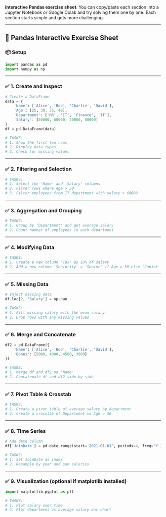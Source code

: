 **interactive Pandas exercise sheet**. You can copy/paste each section into a Jupyter Notebook or Google Colab and try solving them one by one. Each section starts simple and gets more challenging.

---

## 🧪 **Pandas Interactive Exercise Sheet**

### 📦 Setup

```python
import pandas as pd
import numpy as np
```

---

### ✅ **1. Create and Inspect**

```python
# Create a DataFrame
data = {
    'Name': ['Alice', 'Bob', 'Charlie', 'David'],
    'Age': [25, 30, 35, 40],
    'Department': ['HR', 'IT', 'Finance', 'IT'],
    'Salary': [50000, 60000, 70000, 80000]
}
df = pd.DataFrame(data)

# TASKS:
# 1. Show the first two rows
# 2. Display data types
# 3. Check for missing values
```

---

### ✅ **2. Filtering and Selection**

```python
# TASKS:
# 1. Select the 'Name' and 'Salary' columns
# 2. Filter rows where Age > 30
# 3. Filter employees from IT department with salary > 60000
```

---

### ✅ **3. Aggregation and Grouping**

```python
# TASKS:
# 1. Group by 'Department' and get average salary
# 2. Count number of employees in each department
```

---

### ✅ **4. Modifying Data**

```python
# TASKS:
# 1. Create a new column 'Tax' as 10% of salary
# 2. Add a new column 'Seniority' = 'Senior' if Age > 30 else 'Junior'
```

---

### ✅ **5. Missing Data**

```python
# Inject missing data
df.loc[2, 'Salary'] = np.nan

# TASKS:
# 1. Fill missing salary with the mean salary
# 2. Drop rows with any missing values
```

---

### ✅ **6. Merge and Concatenate**

```python
df2 = pd.DataFrame({
    'Name': ['Alice', 'Bob', 'Charlie', 'David'],
    'Bonus': [5000, 4000, 4500, 3000]
})

# TASKS:
# 1. Merge df and df2 on 'Name'
# 2. Concatenate df and df2 side by side
```

---

### ✅ **7. Pivot Table & Crosstab**

```python
# TASKS:
# 1. Create a pivot table of average salary by department
# 2. Create a crosstab of Department vs Age > 30
```

---

### ✅ **8. Time Series**

```python
# Add date column
df['JoinDate'] = pd.date_range(start='2021-01-01', periods=4, freq='Y')

# TASKS:
# 1. Set JoinDate as index
# 2. Resample by year and sum salaries
```

---

### ✅ **9. Visualization (optional if matplotlib installed)**

```python
import matplotlib.pyplot as plt

# TASKS:
# 1. Plot salary over time
# 2. Plot department vs average salary bar chart
```

